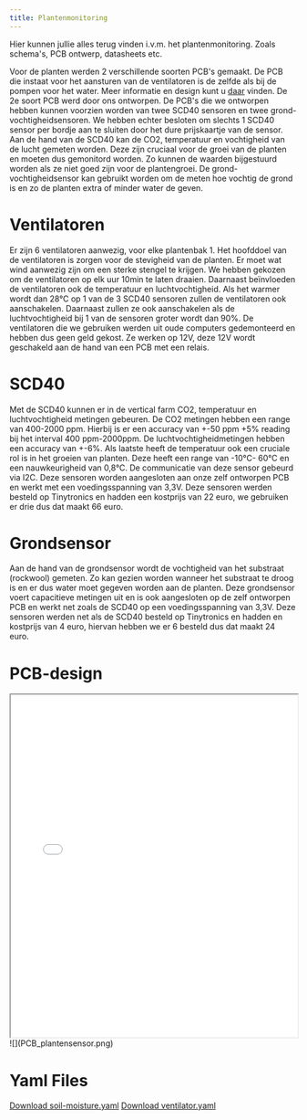 ```yaml
---
title: Plantenmonitoring
---
```


Hier kunnen jullie alles terug vinden i.v.m. het plantenmonitoring. Zoals schema's, PCB ontwerp, datasheets etc. 

Voor de planten werden 2 verschillende soorten PCB's gemaakt. De PCB die instaat voor het aansturen van de ventilatoren is de zelfde als bij de pompen voor het water. Meer informatie en design kunt u [daar](../aquaMonitoring/index.md) vinden. De 2e soort PCB werd door ons ontworpen. De PCB's die we ontworpen hebben kunnen voorzien worden van twee SCD40 sensoren en twee grond-vochtigheidsensoren. We hebben echter besloten om slechts 1 SCD40 sensor per bordje aan te sluiten door het dure prijskaartje van de sensor. Aan de hand van de SCD40 kan de CO2, temperatuur en vochtigheid van de lucht gemeten worden. Deze zijn cruciaal voor de groei van de planten en moeten dus gemonitord worden. Zo kunnen de waarden bijgestuurd worden als ze niet goed zijn voor de plantengroei. De grond-vochtigheidsensor kan gebruikt worden om de meten hoe vochtig de grond is en zo de planten extra of minder water de geven.

# Ventilatoren
Er zijn 6 ventilatoren aanwezig, voor elke plantenbak 1. Het hoofddoel van de ventilatoren is zorgen voor de stevigheid van de planten. Er moet wat wind aanwezig zijn om een sterke stengel te krijgen. We hebben gekozen om de ventilatoren op elk uur 10min te laten draaien. Daarnaast beïnvloeden de ventilatoren ook de temperatuur en luchtvochtigheid. Als het warmer wordt dan 28°C op 1 van de 3 SCD40 sensoren zullen de ventilatoren ook aanschakelen. Daarnaast zullen ze ook aanschakelen als de luchtvochtigheid bij 1 van de sensoren groter wordt dan 90%. De ventilatoren die we gebruiken werden uit oude computers gedemonteerd en hebben dus geen geld gekost. Ze werken op 12V, deze 12V wordt geschakeld aan de hand van een PCB met een relais.

# SCD40

Met de SCD40 kunnen er in de vertical farm CO2, temperatuur en luchtvochtigheid metingen gebeuren. De CO2 metingen hebben een range van 400-2000 ppm. Hierbij is er een accuracy van +-50 ppm +5% reading bij het interval 400 ppm-2000ppm. De luchtvochtigheidmetingen hebben een accuracy van +-6%. Als laatste heeft de temperatuur ook een cruciale rol is in het groeien van planten. Deze heeft een range van -10°C- 60°C en een nauwkeurigheid van 0,8°C. De communicatie van deze sensor gebeurd via I2C. Deze sensoren worden aangesloten aan onze zelf ontworpen PCB en werkt met een voedingsspanning van 3,3V. Deze sensoren werden besteld op Tinytronics en hadden een kostprijs van 22 euro, we gebruiken er drie dus dat maakt 66 euro.

# Grondsensor

Aan de hand van de grondsensor wordt de vochtigheid van het substraat (rockwool) gemeten. Zo kan gezien worden wanneer het substraat te droog is en er dus water moet gegeven worden aan de planten. Deze grondsensor voert capacitieve metingen uit en is ook aangesloten op de zelf ontworpen PCB en werkt net zoals de SCD40 op een voedingsspanning van 3,3V. Deze sensoren werden net als de SCD40 besteld op Tinytronics en hadden en kostprijs van 4 euro, hiervan hebben we er 6 besteld dus dat maakt 24 euro.

# PCB-design

<iframe src="schematic.pdf" width="100%" height="600px"></iframe>
![](PCB_plantensensor.png)

# Yaml Files 
[Download soil-moisture.yaml](soil-moisture.yaml)
[Download ventilator.yaml](ventilator.yaml)
